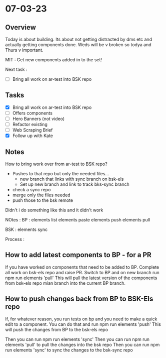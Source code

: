 # 07-03-23

## Overview

Today is about building. Its about not getting distracted by dms etc and actually getting components done. Weds will be v broken so todya and Thurs v important.

MIT :
Get new components added in to the set!

Next task :
- [ ] Bring all work on ar-test into BSK repo

## Tasks
- [x] Bring all work on ar-test into BSK repo
- [ ] Offers components
- [ ] Hero Banners (not video)
- [ ] Refactor existing
- [ ] Web Scraping Brief
- [x] Follow up with Kate

## Notes

How to bring work over from ar-test to BSK repo?
- Pushes to that repo but only the needed files...
    - new branch that links with sync branch on bsk-els
    - Set up new branch and link to track bks-sync branch
- check a sync repo
- merge only the files needed
- push those to the bsk remote

Didn't i do something like this and it didn't work


NOtes :
BP :
elements list
elements paste
elements push
elements pull


BSK :
elements sync

Process :

## How to add latest components to BP - for a PR
If you have worked on components that need to be added to BP.
Complete all work on bsk-els repo and raise PR.
Switch to BP and on new branch run npm run elements 'pull'
This will pull the latest version of the components from bsk-els repo mian branch into the current BP branch.

## How to push changes back from BP to BSK-Els repo
If, for whatever reason, you run tests on bp and you need to make a quick edit to a component. You can do that and run npm run elements 'push'
This will push the changes from BP to the bsk-els repo


Then you can run npm run elements 'sync'
Then you can run npm run elements 'pull' to pull the changes into the bsk repo
Then you can run npm run elements 'sync' to sync the changes to the bsk-sync repo
